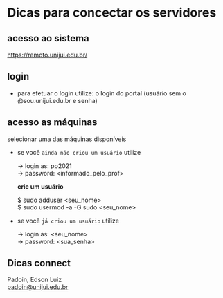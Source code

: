 # Dicas para concectar os servidores 


## acesso ao sistema

https://remoto.unijui.edu.br/

## login

* para efetuar o login utilize: o login do portal (usuário sem o @sou.unijui.edu.br e senha)

## acesso as máquinas

selecionar uma das máquinas disponíveis

* se você `ainda não criou um usuário` utilize

	-> login as: pp2021  
	-> password: <informado_pelo_prof>

 	**crie um usuário**

	$ sudo adduser <seu_nome>  
	$ sudo usermod -a -G sudo <seu_nome>

* se você `já criou um usuário` utilize

	-> login as: <seu_nome>  
	-> password: <sua_senha>



## Dicas connect

Padoin, Edson Luiz  
padoin@unijui.edu.br

